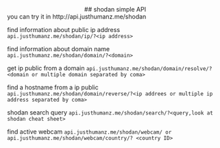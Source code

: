 <center>## shodan simple API </center>
you can try it in http://api.justhumanz.me/shodan  

find information about public ip address  
```api.justhumanz.me/shodan/ip/?<ip address>```

find information about domain name  
```api.justhumanz.me/shodan/domain/?<domain>```  

get ip public from a domain
```api.justhumanz.me/shodan/domain/resolve/?<domain or multiple domain separated by coma>```

find a hostname from a ip public
```api.justhumanz.me/shodan/domain/reverse/?<ip addrees or multiple ip address separated by coma>```

shodan search query
```api.justhumanz.me/shodan/search/?<query,look at shodan cheat sheet>```

find active webcam 
```api.justhumanz.me/shodan/webcam/ or api.justhumanz.me/shodan/webcam/country/? <country ID>```
